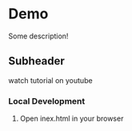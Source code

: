 # Demo

Some description!

## Subheader

watch tutorial on youtube

### Local Development

1. Open inex.html in your browser